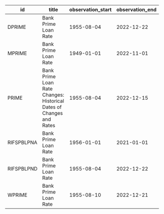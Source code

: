 | id         | title                                                               | observation_start   | observation_end   |
|------------|---------------------------------------------------------------------|---------------------|-------------------|
| DPRIME     | Bank Prime Loan Rate                                                | 1955-08-04          | 2022-12-22        |
| MPRIME     | Bank Prime Loan Rate                                                | 1949-01-01          | 2022-11-01        |
| PRIME      | Bank Prime Loan Rate Changes: Historical Dates of Changes and Rates | 1955-08-04          | 2022-12-15        |
| RIFSPBLPNA | Bank Prime Loan Rate                                                | 1956-01-01          | 2021-01-01        |
| RIFSPBLPND | Bank Prime Loan Rate                                                | 1955-08-04          | 2022-12-22        |
| WPRIME     | Bank Prime Loan Rate                                                | 1955-08-10          | 2022-12-21        |